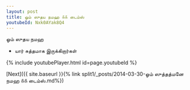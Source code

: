 ```yaml
---
layout: post
title: ஓம் ஸுதய நமஹ ௧௧ டைம்ஸ்
youtubeId: Nxk0AYak8Q4
---
```

 
 
 ஓம் ஸுதய நமஹ  
 
 -  யார் சுத்தமாக இருக்கிறார்கள் 
 
  
 
  
 
 
 
 
 
 


{% include youtubePlayer.html id=page.youtubeId %}
 
[Next]({{ site.baseurl }}{% link  split1/_posts/2014-03-30-ஓம் ஸுத்தத்மனே நமஹ ௧௧ டைம்ஸ்.md%})
 
